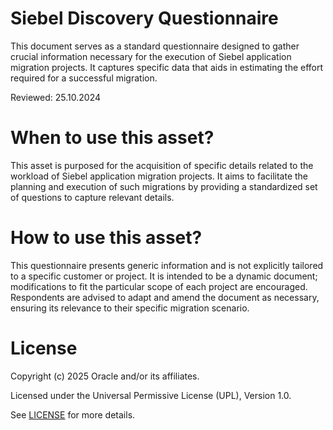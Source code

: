 
# Siebel Discovery Questionnaire

This document serves as a standard questionnaire designed to gather crucial information necessary for the execution of Siebel application migration projects. It captures specific data that aids in estimating the effort required for a successful migration.

Reviewed: 25.10.2024

# When to use this asset?

This asset is purposed for the acquisition of specific details related to the workload of Siebel application migration projects. It aims to facilitate the planning and execution of such migrations by providing a standardized set of questions to capture relevant details.

# How to use this asset?

This questionnaire presents generic information and is not explicitly tailored to a specific customer or project. It is intended to be a dynamic document; modifications to fit the particular scope of each project are encouraged. Respondents are advised to adapt and amend the document as necessary, ensuring its relevance to their specific migration scenario.

# License

Copyright (c) 2025 Oracle and/or its affiliates.

Licensed under the Universal Permissive License (UPL), Version 1.0.

See [LICENSE](https://github.com/oracle-devrel/technology-engineering/blob/main/LICENSE) for more details.
